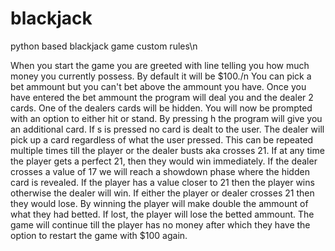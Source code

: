 # blackjack
python based blackjack game custom rules\n

When you start the game you are greeted with line telling you how much money you currently possess. By default it will be $100./n
You can pick a bet ammount but you can't bet above the ammount you have.
Once you have entered the bet ammount the program will deal you and the dealer 2 cards. One of the dealers cards will be hidden.
You will now be prompted with an option to either hit or stand. By pressing h the program will give you an additional card. If s is pressed no card is dealt to the user.
The dealer will pick up a card regardless of what the user pressed.
This can be repeated multiple times till the player or the dealer busts aka crosses 21. If at any time the player gets a perfect 21, then they would win immediately.
If the dealer crosses a value of 17 we will reach a showdown phase where the hidden card is revealed. If the player has a value closer to 21 then the player wins otherwise the dealer will win. If either the player or dealer crosses 21 then they would lose.
By winning the player will make double the ammount of what they had betted. If lost, the player will lose the betted ammount.
The game will continue till the player has no money after which they have the option to restart the game with $100 again.
